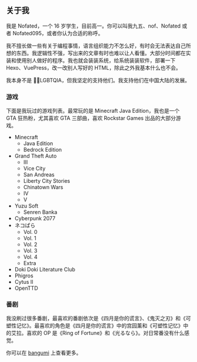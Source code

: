 ## 关于我

我是 Nofated，一个 16 岁学生，目前高一。你可以叫我九五、nof、Nofated 或者 Nofated095，或者你认为合适的称呼。

我不擅长做一些有关于编程事情，语言组织能力不怎么好，有时会无法表达自己所想的东西。我逻辑性不强，写出来的文章有时也难以让人看懂。大部分时间都在实装和使用别人做好的程序。我也就会装装系统，给系统装装软件，部署一下 Hexo、VuePress，改一改别人写好的 HTML，除此之外我基本什么也不会。

我本身不是 🏳️‍🌈LGBTQIA，但我坚定的支持他们。我支持他们在中国大陆的发展。

### 游戏

下面是我玩过的游戏列表。最常玩的是 Minecraft Java Edition，我也是一个 GTA 狂热粉，尤其喜欢 GTA 三部曲，喜欢 Rockstar Games 出品的大部分游戏。

- Minecraft
   - Java Edition
   - Bedrock Edition
- Grand Theft Auto
   - III
   - Vice City
   - San Andreas
   - Liberty City Stories
   - Chinatown Wars
   - IV
   - V
- Yuzu Soft
   - Senren Banka
- Cyberpunk 2077
- ネコぱら
   - Vol. 0
   - Vol. 1
   - Vol. 2
   - Vol. 3
   - Vol. 4
   - Extra
- Doki Doki Literature Club
- Phigros
- Cytus II
- OpenTTD

### 番剧

我没刷过很多番剧，最喜欢的番剧依次是《四月是你的谎言》、《鬼灭之刃》和《可塑性记忆》。最喜欢的角色是《四月是你的谎言》中的宫园薰和《可塑性记忆》中的艾拉。喜欢的 OP 是《Ring of Fortune》和《光るなら》。对日常番没有什么感觉。

你可以在 [bangumi](https://bgm.tv/anime/list/671125) 上查看更多。
